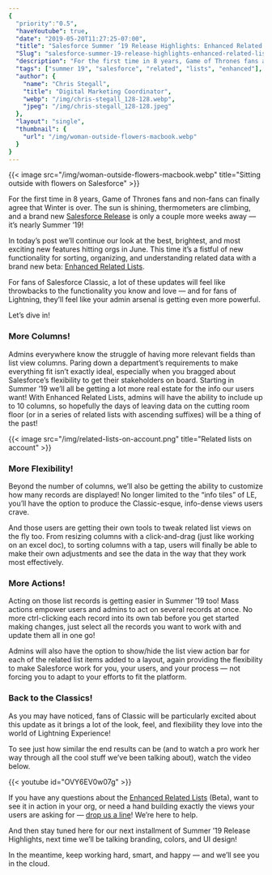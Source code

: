 ```yaml
---
{
  "priority":"0.5",
  "haveYoutube": true,
  "date": "2019-05-20T11:27:25-07:00",
  "title": "Salesforce Summer ’19 Release Highlights: Enhanced Related Lists!",
  "Slug": "salesforce-summer-19-release-highlights-enhanced-related-lists",
  "description": "For the first time in 8 years, Game of Thrones fans and non-fans can finally agree that Winter is over. The sun is shining, thermometers are climbing, and a brand new Salesforce Release...",
  "tags": ["summer 19", "salesforce", "related", "lists", "enhanced"],
  "author": {
    "name": "Chris Stegall",
    "title": "Digital Marketing Coordinator",
    "webp": "/img/chris-stegall_128-128.webp",
    "jpeg": "/img/chris-stegall_128-128.jpeg"
  },
  "layout": "single",
  "thumbnail": {
    "url": "/img/woman-outside-flowers-macbook.webp"
  }
}
---
```



{{< image src="/img/woman-outside-flowers-macbook.webp" title="Sitting outside with flowers on Salesforce" >}}

For the first time in 8 years, Game of Thrones fans and non-fans can finally agree that Winter is over. The sun is shining, thermometers are climbing, and a brand new [Salesforce Release](https://releasenotes.docs.salesforce.com/en-us/summer19/release-notes/salesforce_release_notes.htm) is only a couple more weeks away — it’s nearly Summer ’19!

In today’s post we’ll continue our look at the best, brightest, and most exciting new features hitting orgs in June. This time it’s a fistful of new functionality for sorting, organizing, and understanding related data with a brand new beta: [Enhanced Related Lists](https://releasenotes.docs.salesforce.com/en-us/summer19/release-notes/rn_lex_enhanced_related_lists.htm).

For fans of Salesforce Classic, a lot of these updates will feel like throwbacks to the functionality you know and love — and for fans of Lightning, they’ll feel like your admin arsenal is getting even more powerful.

Let’s dive in!

### More Columns!

Admins everywhere know the struggle of having more relevant fields than list view columns. Paring down a department’s requirements to make everything fit isn’t exactly ideal, especially when you bragged about Salesforce’s flexibility to get their stakeholders on board. Starting in Summer ’19 we’ll all be getting a lot more real estate for the info our users want! With Enhanced Related Lists, admins will have the ability to include up to 10 columns, so hopefully the days of leaving data on the cutting room floor (or in a series of related lists with ascending suffixes) will be a thing of the past!

{{< image src="/img/related-lists-on-account.png" title="Related lists on account" >}}

### More Flexibility!

Beyond the number of columns, we’ll also be getting the ability to customize how many records are displayed! No longer limited to the “info tiles” of LE, you’ll have the option to produce the Classic-esque, info-dense views users crave.

And those users are getting their own tools to tweak related list views on the fly too. From resizing columns with a click-and-drag (just like working on an excel doc), to sorting columns with a tap, users will finally be able to make their own adjustments and see the data in the way that they work most effectively.

### More Actions!

Acting on those list records is getting easier in Summer ’19 too! Mass actions empower users and admins to act on several records at once. No more ctrl-clicking each record into its own tab before you get started making changes, just select all the records you want to work with and update them all in one go!

Admins will also have the option to show/hide the list view action bar for each of the related list items added to a layout, again providing the flexibility to make Salesforce work for you, your users, and your process — not forcing you to adapt to your efforts to fit the platform.

### Back to the Classics!

As you may have noticed, fans of Classic will be particularly excited about this update as it brings a lot of the look, feel, and flexibility they love into the world of Lightning Experience!

To see just how similar the end results can be (and to watch a pro work her way through all the cool stuff we’ve been talking about), watch the video below.

{{< youtube id="OVY6EV0w07g" >}}

If you have any questions about the [Enhanced Related Lists](https://medium.com/tag/summer-19-release/archive) (Beta), want to see it in action in your org, or need a hand building exactly the views your users are asking for — [drop us a line](/contact)! We’re here to help.

And then stay tuned here for our next installment of Summer ’19 Release Highlights, next time we’ll be talking branding, colors, and UI design!

In the meantime, keep working hard, smart, and happy — and we’ll see you in the cloud.
